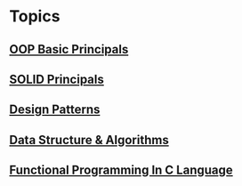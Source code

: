 <!-- # Basics Wrapup -->

<!-- math example $$ 
F(x) = \int_{\infty}^{-\infty} \xi
$$ -->

# Topics

## [OOP Basic Principals](OOP)

## [SOLID Principals](SOLID)

## [Design Patterns](Design_Patterns)

## [Data Structure & Algorithms](Data_Structures_And_Algorithms)

## [Functional Programming In C Language](Functional_Programming)
